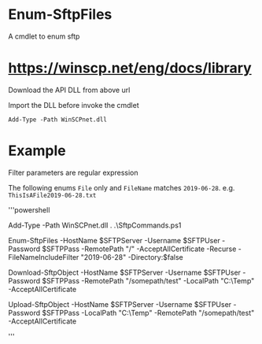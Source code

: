 # Enum-SftpFiles
A cmdlet to enum sftp

# https://winscp.net/eng/docs/library
Download the API DLL from above url

Import the DLL before invoke the cmdlet

`Add-Type -Path WinSCPnet.dll`

# Example
Filter parameters are regular expression

The following enums `File` only and `FileName` matches `2019-06-28`. e.g. `ThisIsAFile2019-06-28.txt`

'''powershell

Add-Type -Path WinSCPnet.dll
. .\SftpCommands.ps1

Enum-SftpFiles -HostName $SFTPServer -Username $SFTPUser -Password $SFTPPass -RemotePath "/" -AcceptAllCertificate -Recurse -FileNameIncludeFilter "2019-06-28" -Directory:$false

Download-SftpObject -HostName $SFTPServer -Username $SFTPUser -Password $SFTPPass -RemotePath "/somepath/test" -LocalPath "C:\Temp" -AcceptAllCertificate

Upload-SftpObject -HostName $SFTPServer -Username $SFTPUser -Password $SFTPPass -LocalPath "C:\Temp" -RemotePath "/somepath/test" -AcceptAllCertificate

'''


